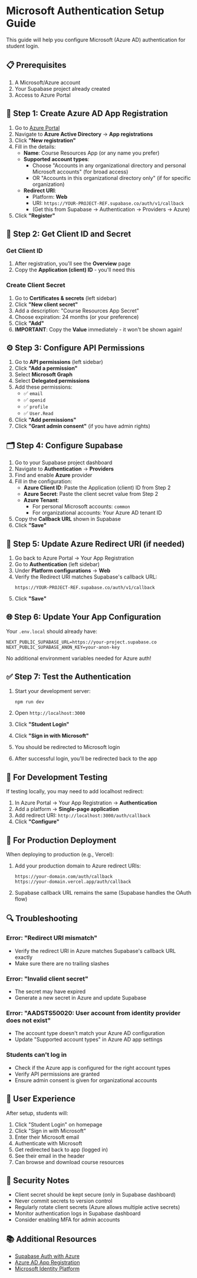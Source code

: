 # Microsoft Authentication Setup Guide

This guide will help you configure Microsoft (Azure AD) authentication for student login.

## 📋 Prerequisites

1. A Microsoft/Azure account
2. Your Supabase project already created
3. Access to Azure Portal

## 🔧 Step 1: Create Azure AD App Registration

1. Go to [Azure Portal](https://portal.azure.com)
2. Navigate to **Azure Active Directory** → **App registrations**
3. Click **"New registration"**
4. Fill in the details:
   - **Name**: Course Resources App (or any name you prefer)
   - **Supported account types**: 
     - Choose "Accounts in any organizational directory and personal Microsoft accounts" (for broad access)
     - OR "Accounts in this organizational directory only" (if for specific organization)
   - **Redirect URI**: 
     - Platform: **Web**
     - URI: `https://YOUR-PROJECT-REF.supabase.co/auth/v1/callback`
     - (Get this from Supabase → Authentication → Providers → Azure)
5. Click **"Register"**

## 🔑 Step 2: Get Client ID and Secret

### Get Client ID
1. After registration, you'll see the **Overview** page
2. Copy the **Application (client) ID** - you'll need this

### Create Client Secret
1. Go to **Certificates & secrets** (left sidebar)
2. Click **"New client secret"**
3. Add a description: "Course Resources App Secret"
4. Choose expiration: 24 months (or your preference)
5. Click **"Add"**
6. **IMPORTANT**: Copy the **Value** immediately - it won't be shown again!

## ⚙️ Step 3: Configure API Permissions

1. Go to **API permissions** (left sidebar)
2. Click **"Add a permission"**
3. Select **Microsoft Graph**
4. Select **Delegated permissions**
5. Add these permissions:
   - ✅ `email`
   - ✅ `openid`
   - ✅ `profile`
   - ✅ `User.Read`
6. Click **"Add permissions"**
7. Click **"Grant admin consent"** (if you have admin rights)

## 🗂️ Step 4: Configure Supabase

1. Go to your Supabase project dashboard
2. Navigate to **Authentication** → **Providers**
3. Find and enable **Azure** provider
4. Fill in the configuration:
   - **Azure Client ID**: Paste the Application (client) ID from Step 2
   - **Azure Secret**: Paste the client secret value from Step 2
   - **Azure Tenant**: 
     - For personal Microsoft accounts: `common`
     - For organizational accounts: Your Azure AD tenant ID
5. Copy the **Callback URL** shown in Supabase
6. Click **"Save"**

## 🔗 Step 5: Update Azure Redirect URI (if needed)

1. Go back to Azure Portal → Your App Registration
2. Go to **Authentication** (left sidebar)
3. Under **Platform configurations** → **Web**
4. Verify the Redirect URI matches Supabase's callback URL:
   ```
   https://YOUR-PROJECT-REF.supabase.co/auth/v1/callback
   ```
5. Click **"Save"**

## 🌐 Step 6: Update Your App Configuration

Your `.env.local` should already have:
```env
NEXT_PUBLIC_SUPABASE_URL=https://your-project.supabase.co
NEXT_PUBLIC_SUPABASE_ANON_KEY=your-anon-key
```

No additional environment variables needed for Azure auth!

## ✅ Step 7: Test the Authentication

1. Start your development server:
   ```powershell
   npm run dev
   ```

2. Open `http://localhost:3000`

3. Click **"Student Login"**

4. Click **"Sign in with Microsoft"**

5. You should be redirected to Microsoft login

6. After successful login, you'll be redirected back to the app

## 🎯 For Development Testing

If testing locally, you may need to add localhost redirect:

1. In Azure Portal → Your App Registration → **Authentication**
2. Add a platform → **Single-page application**
3. Add redirect URI: `http://localhost:3000/auth/callback`
4. Click **"Configure"**

## 🚀 For Production Deployment

When deploying to production (e.g., Vercel):

1. Add your production domain to Azure redirect URIs:
   ```
   https://your-domain.com/auth/callback
   https://your-domain.vercel.app/auth/callback
   ```

2. Supabase callback URL remains the same (Supabase handles the OAuth flow)

## 🔍 Troubleshooting

### Error: "Redirect URI mismatch"
- Verify the redirect URI in Azure matches Supabase's callback URL exactly
- Make sure there are no trailing slashes

### Error: "Invalid client secret"
- The secret may have expired
- Generate a new secret in Azure and update Supabase

### Error: "AADSTS50020: User account from identity provider does not exist"
- The account type doesn't match your Azure AD configuration
- Update "Supported account types" in Azure AD app settings

### Students can't log in
- Check if the Azure app is configured for the right account types
- Verify API permissions are granted
- Ensure admin consent is given for organizational accounts

## 📱 User Experience

After setup, students will:
1. Click "Student Login" on homepage
2. Click "Sign in with Microsoft"
3. Enter their Microsoft email
4. Authenticate with Microsoft
5. Get redirected back to app (logged in)
6. See their email in the header
7. Can browse and download course resources

## 🔐 Security Notes

- Client secret should be kept secure (only in Supabase dashboard)
- Never commit secrets to version control
- Regularly rotate client secrets (Azure allows multiple active secrets)
- Monitor authentication logs in Supabase dashboard
- Consider enabling MFA for admin accounts

## 📚 Additional Resources

- [Supabase Auth with Azure](https://supabase.com/docs/guides/auth/social-login/auth-azure)
- [Azure AD App Registration](https://docs.microsoft.com/en-us/azure/active-directory/develop/quickstart-register-app)
- [Microsoft Identity Platform](https://docs.microsoft.com/en-us/azure/active-directory/develop/)
